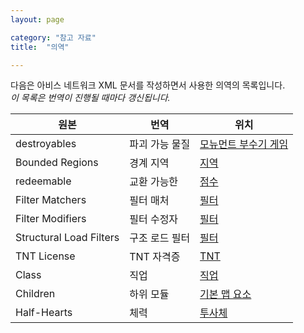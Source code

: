```yaml
---
layout: page

category: "참고 자료"
title:  "의역"

---
```


다음은 아비스 네트워크 XML 문서를 작성하면서 사용한 의역의 목록입니다.
<br/>
<i>이 목록은 번역이 진행될 때마다 갱신됩니다.</i>

<div class='table-responsive'>
  <table class='table table-striped table-condensed'>
    <thead>
      <tr>
        <th>원본</th>
        <th>번역</th>
        <th>위치</th>
      </tr>
    </thead>
    <tbody>
      <tr>
        <td>destroyables</td>
        <td>파괴 가능 물질</td>
        <td>
          <a href="/modules/gamemode_dtm">모뉴먼트 부수기 게임</a>
        </td>
      </tr>
      <tr>
        <td>Bounded Regions</td>
        <td>경계 지역</td>
        <td>
          <a href="/modules/regions">지역</a>
        </td>
      </tr>
      <tr>
        <td>redeemable</td>
        <td>교환 가능한</td>
        <td>
          <a href="/modules/scoring">점수</a>
        </td>
      </tr>
      <tr>
        <td>Filter Matchers</td>
        <td>필터 매처</td>
        <td>
          <a href="/modules/filters">필터</a>
        </td>
      </tr>
      <tr>
        <td>Filter Modifiers</td>
        <td>필터 수정자</td>
        <td>
          <a href="/modules/filters">필터</a>
        </td>
      </tr>
      <tr>
        <td>Structural Load Filters</td>
        <td>구조 로드 필터</td>
        <td>
          <a href="/modules/filters">필터</a>
        </td>
      </tr>
      <tr>
        <td>TNT License</td>
        <td>TNT 자격증</td>
        <td>
          <a href="/modules/tnt">TNT</a>
        </td>
      </tr>
      <tr>
        <td>Class</td>
        <td>직업</td>
        <td>
          <a href="/modules/classes">직업</a>
        </td>
      </tr>
      <tr>
        <td>Children</td>
        <td>하위 모듈</td>
        <td>
          <a href="/modules/main">기본 맵 요소</a>
        </td>
      </tr>
      <tr>
        <td>Half-Hearts</td>
        <td>체력</td>
        <td>
          <a href="/modules/projectiles">투사체</a>
        </td>
      </tr>
    </tbody>
  </table>
</div>
